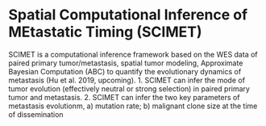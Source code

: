 # Spatial Computational Inference of MEtastatic Timing (SCIMET)
SCIMET is a computational inference framework based on the WES data of paired primary tumor/metastasis, spatial tumor modeling, Approximate Bayesian Computation (ABC) to quantify the evolutionary dynamics of metastasis (Hu et al. 2019, upcoming). 1. SCIMET can infer the mode of tumor evolution (effectively neutral or strong selection) in paired primary tumor and metastasis. 2. SCIMET can infer the two key parameters of metastasis evolutionm, a) mutation rate; b) malignant clone size at the time of dissemination
